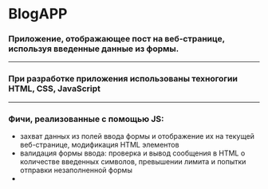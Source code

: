 # BlogAPP

### Приложение, отображающее пост на веб-странице, используя введенные данные из формы.

---

### При разработке приложения использованы техногогии HTML, CSS, JavaScript

---

### Фичи, реализованные с помощью JS:

- захват данных из полей ввода формы и отображение их на текущей веб-странице, модификация HTML элементов
- валидация формы ввода: проверка и вывод сообщения в HTML о количестве введенных символов, превышении лимита и попытки отправки незаполненной формы
-
